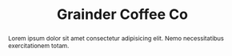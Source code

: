 ---
title: 'Grainder Coffee Co'
altTitle: 'Grinder Coffee Co'
url: '/cafes/grinder-coffee-co/'
abstract: 'Lorem ipsum dolor sit amet consectetur adipisicing elit. Nemo necessitatibus exercitationem totam.'
rating: 4.84
type: 'cafe'
locationId: 'sunderland'
amenities:
  - title: 'Speciality Coffee'
    unique: true
  - title: 'Unique Decor'
    unique: true
  - title: 'Catering'
openingsTimes:
  - day: 'Monday'
    from: '9:00'
    to: '16:00'
  - day: 'Tuesday'
    from: '9:00'
    to: '16:00'
  - day: 'Wednesday'
    from: '9:00'
    to: '16:00'
  - day: 'Thursday'
    from: '9:00'
    to: '16:00'
  - day: 'Friday'
    from: '9:00'
    to: '16:00'
  - day: 'Saturday'
    from: '9:00'
    to: '16:00'
  - day: 'Sunday'
    from: '9:00'
    to: '16:00'
address: '24A New Durham Rd, Sunderland SR2 7AA'
images:
  thumbnail: 
    src: '/images/cafes/fallback.jpeg'
    alt: 'Cafe Fallback Image'
  gallery:
    - src: '/images/cafes/fallback.jpeg'
      alt: 'Cafe Fallback Image'
    - src: '/images/cafes/fallback.jpeg'
      alt: 'Cafe Fallback Image'
    - src: '/images/cafes/fallback.jpeg'
      alt: 'Cafe Fallback Image'
    - src: '/images/cafes/fallback.jpeg'
      alt: 'Cafe Fallback Image'
    - src: '/images/cafes/fallback.jpeg'
      alt: 'Cafe Fallback Image'
    - src: '/images/cafes/fallback.jpeg'
      alt: 'Cafe Fallback Image'
    - src: '/images/cafes/fallback.jpeg'
      alt: 'Cafe Fallback Image'
    - src: '/images/cafes/fallback.jpeg'
      alt: 'Cafe Fallback Image'
    - src: '/images/cafes/fallback.jpeg'
      alt: 'Cafe Fallback Image'
    - src: '/images/cafes/fallback.jpeg'
      alt: 'Cafe Fallback Image'
head:
  title: 'The Peacock : Cafés : Explore Cafes and Coffee Blends in Sunderland'
  meta:
    - name: 'keywords'
      content: 'café finder, coffee shop locator, café reviews, café events, café news, speciality coffee, café blog, coffee culture'
    - name: 'robots'
      content: 'index, follow'
    - name: 'author'
      content: 'Chris Prusakiewicz with ChatGPT'
    - name: 'copyright'
      content: '© 2023 The Coffee Detectives'
---